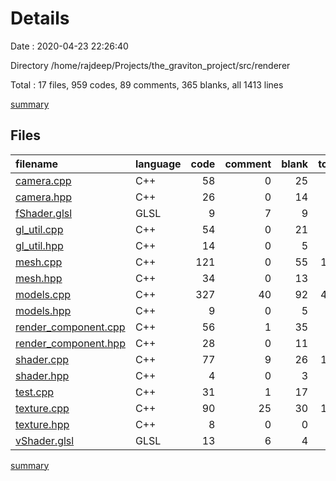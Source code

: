 # Details

Date : 2020-04-23 22:26:40

Directory /home/rajdeep/Projects/the_graviton_project/src/renderer

Total : 17 files,  959 codes, 89 comments, 365 blanks, all 1413 lines

[summary](results.md)

## Files
| filename | language | code | comment | blank | total |
| :--- | :--- | ---: | ---: | ---: | ---: |
| [camera.cpp](/camera.cpp) | C++ | 58 | 0 | 25 | 83 |
| [camera.hpp](/camera.hpp) | C++ | 26 | 0 | 14 | 40 |
| [fShader.glsl](/fShader.glsl) | GLSL | 9 | 7 | 9 | 25 |
| [gl_util.cpp](/gl_util.cpp) | C++ | 54 | 0 | 21 | 75 |
| [gl_util.hpp](/gl_util.hpp) | C++ | 14 | 0 | 5 | 19 |
| [mesh.cpp](/mesh.cpp) | C++ | 121 | 0 | 55 | 176 |
| [mesh.hpp](/mesh.hpp) | C++ | 34 | 0 | 13 | 47 |
| [models.cpp](/models.cpp) | C++ | 327 | 40 | 92 | 459 |
| [models.hpp](/models.hpp) | C++ | 9 | 0 | 5 | 14 |
| [render_component.cpp](/render_component.cpp) | C++ | 56 | 1 | 35 | 92 |
| [render_component.hpp](/render_component.hpp) | C++ | 28 | 0 | 11 | 39 |
| [shader.cpp](/shader.cpp) | C++ | 77 | 9 | 26 | 112 |
| [shader.hpp](/shader.hpp) | C++ | 4 | 0 | 3 | 7 |
| [test.cpp](/test.cpp) | C++ | 31 | 1 | 17 | 49 |
| [texture.cpp](/texture.cpp) | C++ | 90 | 25 | 30 | 145 |
| [texture.hpp](/texture.hpp) | C++ | 8 | 0 | 0 | 8 |
| [vShader.glsl](/vShader.glsl) | GLSL | 13 | 6 | 4 | 23 |

[summary](results.md)